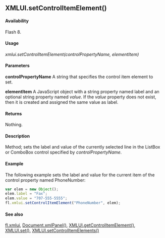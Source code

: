 ## XMLUI.setControlItemElement()

#### Availability

Flash 8.

#### Usage

*xmlui.setControlItemElement(controlPropertyName, elementItem)*

#### Parameters

**controlPropertyName** A string that specifies the control item element to set.

**elementItem** A JavaScript object with a string property named label and an optional string property named *value*. If the *value* property does not exist, then it is created and assigned the same value as label.

#### Returns

Nothing.

#### Description

Method; sets the label and value of the currently selected line in the ListBox or ComboBox control specified by
*controlPropertyName*.

#### Example

The following example sets the label and value for the current item of the control property named PhoneNumber:

```javascript
var elem = new Object();
elem.label = "Fax";
elem.value = "707-555-5555";
fl.xmlui.setControlItemElement("PhoneNumber", elem);
```

#### See also

[fl.xmlui](../flash_object_(fl)/fl81.md), [Document.xmlPanel()](../Document_object/Document6198.md), [XMLUI.getControlItemElement()](../XMLUI_object/XMLUI3.md), [XMLUI.set()](../XMLUI_object/XMLUI6.md), [XMLUI.setControlItemElements()](../XMLUI_object/XMLUI8.md)
